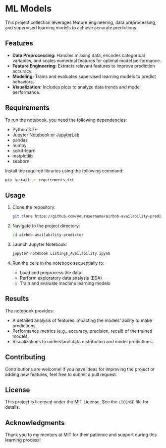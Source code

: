 # ML Models

This project collection leverages feature engineering, data preprocessing, and supervised learning models to achieve accurate predictions.

## Features

- **Data Preprocessing:** Handles missing data, encodes categorical variables, and scales numerical features for optimal model performance.
- **Feature Engineering:** Extracts relevant features to improve prediction accuracy.
- **Modeling:** Trains and evaluates supervised learning models to predict behaviors.
- **Visualization:** Includes plots to analyze data trends and model performance.

## Requirements

To run the notebook, you need the following dependencies:

- Python 3.7+
- Jupyter Notebook or JupyterLab
- pandas
- numpy
- scikit-learn
- matplotlib
- seaborn

Install the required libraries using the following command:

```bash
pip install -r requirements.txt
```

## Usage

1. Clone the repository:

   ```bash
   git clone https://github.com/yourusername/airbnb-availability-predictor.git
   ```

2. Navigate to the project directory:

   ```bash
   cd airbnb-availability-predictor
   ```

3. Launch Jupyter Notebook:

   ```bash
   jupyter notebook Listings_Availability.ipynb
   ```

4. Run the cells in the notebook sequentially to:

   - Load and preprocess the data
   - Perform exploratory data analysis (EDA)
   - Train and evaluate machine learning models

## Results

The notebook provides:

- A detailed analysis of features impacting the models' ability to make predictions.
- Performance metrics (e.g., accuracy, precision, recall) of the trained models.
- Visualizations to understand data distribution and model predictions.

## Contributing

Contributions are welcome! If you have ideas for improving the project or adding new features, feel free to submit a pull request.

## License

This project is licensed under the MIT License. See the `LICENSE` file for details.

## Acknowledgments

Thank you to my mentors at MIT for their patience and support during this learning process!
